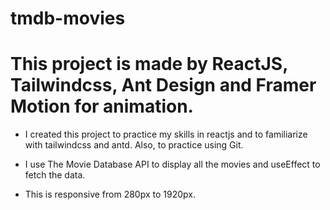 # tmdb-movies

# This project is made by ReactJS, Tailwindcss, Ant Design and Framer Motion for animation.

- I created this project to practice my skills in reactjs and to familiarize with tailwindcss and antd. Also, to practice using Git.

- I use The Movie Database API to display all the movies and useEffect to fetch the data.

- This is responsive from 280px to 1920px.
